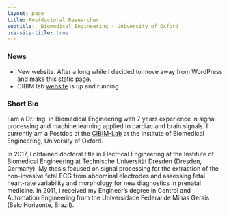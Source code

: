```yaml
---
layout: page
title: Postdoctoral Researcher
subtitle:  Biomedical Engineering - University of Oxford
use-site-title: true 
---
```


### News

- New website. After a long while I decided to move away from WordPress and make this static page.
- CIBIM lab [website](https://cibim.eng.ox.ac.uk/) is up and running

### Short Bio

I am a Dr.-Ing. in Biomedical Engineering with 7 years experience in signal processing and machine learning applied to cardiac and brain signals. I currently am a Postdoc at the [CIBIM-Lab](https://cibim.eng.ox.ac.uk/) at the Institute of Biomedical Engineering, University of Oxford. 

In 2017, I obtained doctoral title in Electrical Engineering at the Institute of Biomedical Engineering at Technische Universität Dresden (Dresden, Germany). My thesis focused on signal processing for the extraction of the non-invasive fetal ECG from abdominal electrodes and assessing fetal heart-rate variability and morphology for new diagnostics in prenatal medicine. In 2011, I received my Engineer’s degree in Control and Automation Engineering from the Universidade Federal de Minas Gerais (Belo Horizonte, Brazil). 
